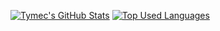 <!--
title_color=f0eff4&text_color=ff007f&icon_color=f0eff4&bg_color=0d1117
-->
[![Tymec's GitHub Stats](https://github-readme-stats.vercel.app/api?username=Tymec&show_icons=true&theme=radical&count_private=true&hide_border=true&bg_color=0d1117)](https://github.com/Tymec)
[![Top Used Languages](https://github-readme-stats.vercel.app/api/top-langs/?username=Tymec&theme=radical&layout=compact&card_width=445&hide_border=true&exclude_repo=ArduinoSmokerInterface,ChipEi&hide=GDScript,Objective-C&bg_color=0d1117)](https://github.com/Tymec)
